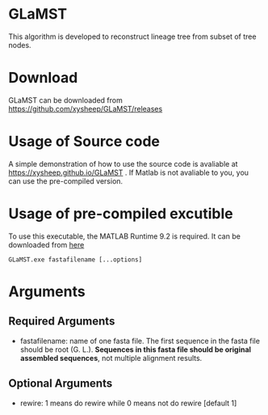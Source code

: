 # GLaMST
This algorithm is developed to reconstruct lineage tree from subset of tree nodes.

# Download 
GLaMST can be downloaded from https://github.com/xysheep/GLaMST/releases

# Usage of Source code
A simple demonstration of how to use the source code is avaliable at https://xysheep.github.io/GLaMST . If Matlab is not avaliable to you, you can use the pre-compiled version. 

# Usage of pre-compiled excutible
To use this executable, the MATLAB Runtime 9.2 is required. It can be downloaded from [here](https://www.mathworks.com/products/compiler/matlab-runtime.html)
```
GLaMST.exe fastafilename [...options]
```
# Arguments
## Required Arguments
- fastafilename: name of one fasta file. The first sequence in the fasta file should be root (G. L.). **Sequences in this fasta file should be original assembled sequences**, not multiple alignment results. 
## Optional Arguments
- rewire: 1 means do rewire while 0 means not do rewire [default 1]
